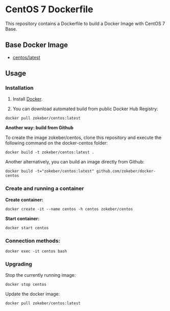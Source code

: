 # CentOS 7 Dockerfile

This repository contains a Dockerfile to build a Docker Image with CentOS 7 Base.

## Base Docker Image

* [centos/latest](https://registry.hub.docker.com/_/centos/)

## Usage

### Installation

1. Install [Docker](https://www.docker.com/).

2. You can download automated build from public Docker Hub Registry:

```
docker pull zokeber/centos:latest
```

**Another way: build from Github**

To create the image zokeber/centos, clone this repository and execute the following command on the docker-centos folder:

`docker build -t zokeber/centos:latest .`

Another alternatively, you can build an image directly from Github:

`docker build -t="zokeber/centos:latest" github.com/zokeber/docker-centos`


### Create and running a container

**Create container:**

```
docker create -it --name centos -h centos zokeber/centos
```

**Start container:**

```
docker start centos
```


### Connection methods:

```
docker exec -it centos bash
```


### Upgrading

Stop the currently running image:

```
docker stop centos
```


Update the docker image:

```
docker pull zokeber/centos:latest
```
